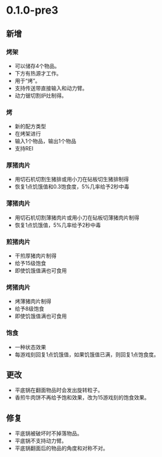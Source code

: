 # 0.1.0-pre3
## 新增
### 烤架
- 可以储存4个物品。
- 下方有热源才工作。
- 用于“烤”。
- 支持传送带直接输入和动力臂。
- 动力锯切割炉灶制得。
### 烤
- 新的配方类型
- 在烤架进行
- 输入1个物品，输出1个物品
- 支持REI
### 厚猪肉片
- 用切石机切割生猪排或用小刀在砧板切生猪排制得
- 恢复1点饥饿值和0.3饱食度，5%几率给予2秒中毒
### 薄猪肉片
- 用切石机切割薄猪肉片或用小刀在砧板切薄猪肉片制得
- 恢复1点饥饿值，5%几率给予2秒中毒
### 煎猪肉片
- 干煎厚猪肉片制得
- 给予15级饱食
- 即使饥饿值满也可食用
### 烤猪肉片
- 烤薄猪肉片制得
- 给予8级饱食
- 即使饥饿值满也可食用
### 饱食
- 一种状态效果
- 每游戏刻回复1点饥饿值，如果饥饿值已满，则回复1点饱食度。
## 更改
- 平底锅在翻面物品时会发出旋转粒子。
- 香煎牛肉饼不再给予饱和效果，改为15游戏刻的饱食效果。
## 修复
- 平底锅被破坏时不掉落物品。
- 平底锅不支持动力臂。
- 平底锅翻面后的物品的角度和对称不对。